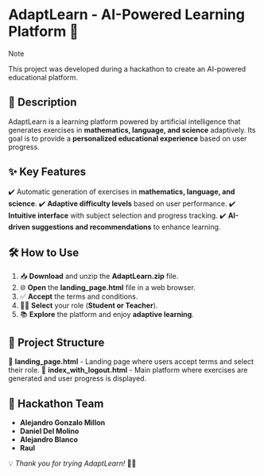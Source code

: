 # AdaptLearn - AI-Powered Learning Platform 🚀

> [!Note]
> This project was developed during a hackathon to create an AI-powered educational platform.

## 📌 Description
AdaptLearn is a learning platform powered by artificial intelligence that generates exercises in **mathematics, language, and science** adaptively. Its goal is to provide a **personalized educational experience** based on user progress.

## ✨ Key Features
✔️ Automatic generation of exercises in **mathematics, language, and science**.
✔️ **Adaptive difficulty levels** based on user performance.
✔️ **Intuitive interface** with subject selection and progress tracking.
✔️ **AI-driven suggestions and recommendations** to enhance learning.

## 🛠️ How to Use
1. 📥 **Download** and unzip the **AdaptLearn.zip** file.
2. 🌐 **Open** the **landing_page.html** file in a web browser.
3. ✅ **Accept** the terms and conditions.
4. 👨‍🏫 **Select** your role (**Student or Teacher**).
5. 📚 **Explore** the platform and enjoy **adaptive learning**.

## 📂 Project Structure
📄 **landing_page.html** - Landing page where users accept terms and select their role.
📄 **index_with_logout.html** - Main platform where exercises are generated and user progress is displayed.

## 👥 Hackathon Team
- **Alejandro Gonzalo Millon**
- **Daniel Del Molino**
- **Alejandro Blanco**
- **Raul**

💡 *Thank you for trying AdaptLearn!* 🧠✨

